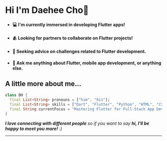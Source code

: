 # Hi I'm Daehee Cho👋


- #### 💻 I'm currently immersed in developing Flutter apps!
- #### 🫂 Looking for partners to collaborate on Flutter projects!
- #### 🤔 Seeking advice on challenges related to Flutter development.
- #### 💬 Ask me anything about Flutter, mobile app development, or anything else.


## A little more about me...

```dart
class DH {
  final List<String> pronouns = ["him", "his"];
  final List<String> skills = ["Dart", "Flutter", "Python", "HTML", "CSS", "Javascript"];
  final String currentFocus = "Mastering Flutter for Full-Stack App Development";
}
```

<em><b>I love connecting with different people</b> so if you want to say <b>hi, I'll be happy to meet you more!</b> :)</em>

---
